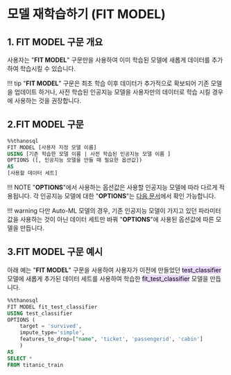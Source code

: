 # __모델 재학습하기 (FIT MODEL)__

## __1. FIT MODEL 구문 개요__ 

사용자는 "__FIT MODEL__" 구문만을 사용하여 이미 학습된 모델에 새롭게 데이터를 추가하여 학습시킬 수 있습니다. 

!!! tip 
    "__FIT MODEL__" 구문은 최초 학습 이후 데이터가 추가적으로 확보되어 기존 모델을 업데이트 하거나, 사전 학습된 인공지능 모델을 사용자만의 데이터로 학습 시킬 경우에 사용하는 것을 권장합니다.


## __2.FIT MODEL 구문__
```sql
%%thanosql
FIT MODEL [사용자 지정 모델 이름]
USING [기존 학습한 모델 이름 | 사전 학습된 인공지능 모델 이름 ]
OPTIONS ([, 인공지능 모델을 만들 때 필요한 옵션값])
AS
[사용할 데이터 세트]
``` 
!!! NOTE
    "__OPTIONS__"에서 사용하는 옵션값은 사용할 인공지능 모델에 따라 다르게 적용됩니다. 각 인공지능 모델에 대한 "__OPTIONS__"는 [다음 문서]()에서 확인 가능합니다.

!!! warning
    다만 Auto-ML 모델의 경우, 기존 인공지능 모델이 가지고 있던 파라미터 값을 사용하는 것이 아닌 데이터 세트만 바꿔 "__OPTIONS__"에 사용된 옵션값에 따른 모델을 만듭니다.

## __3.FIT MODEL 구문 예시__
아래 예는 "__FIT MODEL__" 구문을 사용하여 사용자가 이전에 만들었던 <mark style="background-color:#E9D7FD ">test_classifier</mark> 모델에 새롭게 추가된 데이터 세트를 사용하여 학습한  <mark style="background-color:#E9D7FD ">fit_test_classifier</mark> 모델을 만듭니다.

```sql
%%thanosql
FIT MODEL fit_test_classifier
USING test_classifier
OPTIONS (
    target = 'survived',
    impute_type='simple',
    features_to_drop=["name", 'ticket', 'passengerid', 'cabin']
    )
AS
SELECT *
FROM titanic_train
```